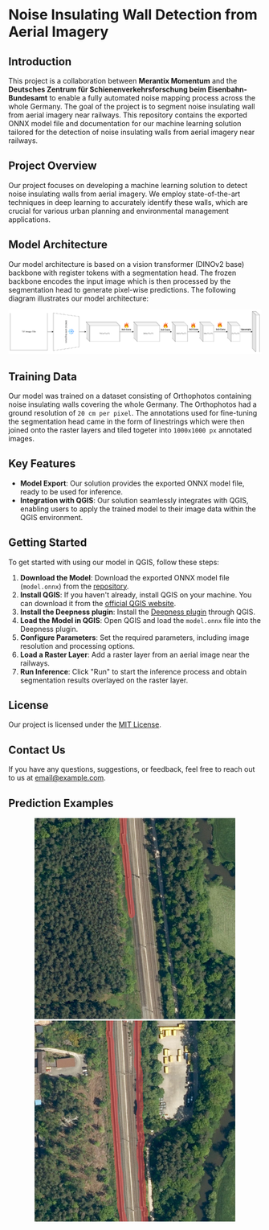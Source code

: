 # Noise Insulating Wall Detection from Aerial Imagery

## Introduction

This project is a collaboration between **Merantix Momentum** and the **Deutsches Zentrum für Schienenverkehrsforschung beim Eisenbahn-Bundesamt** to enable a fully automated noise mapping process across the whole Germany. The goal of the project is to segment noise insulating wall from aerial imagery near railways. This repository contains the exported ONNX model file and documentation for our machine learning solution tailored for the detection of noise insulating walls from aerial imagery near railways. 

## Project Overview

Our project focuses on developing a machine learning solution to detect noise insulating walls from aerial imagery. We employ state-of-the-art techniques in deep learning to accurately identify these walls, which are crucial for various urban planning and environmental management applications.

## Model Architecture

Our model architecture is based on a vision transformer (DINOv2 base) backbone with register tokens with a segmentation head. The frozen backbone encodes the input image which is then processed by the segmentation head to generate pixel-wise predictions. The following diagram illustrates our model architecture:

![Model Architecture](assets/images/model_architecture.png)


## Training Data

Our model was trained on a dataset consisting of Orthophotos containing noise insulating walls covering the whole Germany. The Orthophotos had a ground resolution of `20 cm per pixel`. The annotations used for fine-tuning the segmentation head came in the form of linestrings which were then joined onto the raster layers and tiled togeter into `1000x1000 px` annotated images. 

## Key Features

- **Model Export**: Our solution provides the exported ONNX model file, ready to be used for inference.
- **Integration with QGIS**: Our solution seamlessly integrates with QGIS, enabling users to apply the trained model to their image data within the QGIS environment.

## Getting Started

To get started with using our model in QGIS, follow these steps:

1. **Download the Model**: Download the exported ONNX model file (`model.onnx`) from the [repository](model.onnx).
2. **Install QGIS**: If you haven't already, install QGIS on your machine. You can download it from the [official QGIS website](https://qgis.org/en/site/forusers/download.html).
3. **Install the Deepness plugin**: Install the [Deepness plugin](https://plugins.qgis.org/plugins/deepness/) through QGIS.
3. **Load the Model in QGIS**: Open QGIS and load the `model.onnx` file into the Deepness plugin.
4. **Configure Parameters**: Set the required parameters, including image resolution and processing options.
5. **Load a Raster Layer**: Add a raster layer from an aerial image near the railways. 
6. **Run Inference**: Click "Run" to start the inference process and obtain segmentation results overlayed on the raster layer.

## License

Our project is licensed under the [MIT License](LICENSE).

## Contact Us

If you have any questions, suggestions, or feedback, feel free to reach out to us at [email@example.com](mailto:email@example.com).

## Prediction Examples
<p align="center">
    <img src="assets/images/prediction_1.png " width="400" height="400"/> <img src="assets/images/prediction_2.png " width="400" height="400"/>
</p>
